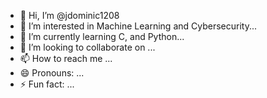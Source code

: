 - 👋 Hi, I’m @jdominic1208
- 👀 I’m interested in Machine Learning and Cybersecurity...
- 🌱 I’m currently learning C, and Python...
- 💞️ I’m looking to collaborate on ...
- 📫 How to reach me ...
- 😄 Pronouns: ...
- ⚡ Fun fact: ...

<!---
jdominic1208/jdominic1208 is a ✨ special ✨ repository because its `README.md` (this file) appears on your GitHub profile.
You can click the Preview link to take a look at your changes.
--->
